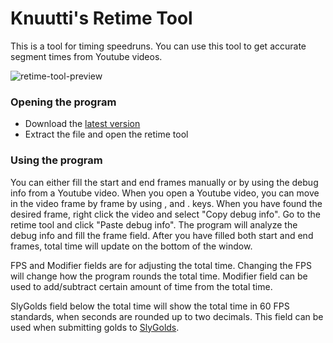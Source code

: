 # Knuutti's Retime Tool

This is a tool for timing speedruns. You can use this tool to get accurate segment times from Youtube videos.

![retime-tool-preview](https://user-images.githubusercontent.com/96994953/182962357-faab915a-0334-4698-b4be-17e0be61af2e.png)

### Opening the program
- Download the [latest version](https://github.com/Knuutti/Retime-Tool/releases/latest)
- Extract the file and open the retime tool


### Using the program
You can either fill the start and end frames manually or by using the debug info from a Youtube video. When you open a Youtube video, you can move in the video frame by frame by using , and . keys. When you have found the desired frame, right click the video and select "Copy debug info". Go to the retime tool and click "Paste debug info". The program will analyze the debug info and fill the frame field. After you have filled both start and end frames, total time will update on the bottom of the window.

FPS and Modifier fields are for adjusting the total time. Changing the FPS will change how the program rounds the total time. Modifier field can be used to add/subtract certain amount of time from the total time. 

SlyGolds field below the total time will show the total time in 60 FPS standards, when seconds are rounded up to two decimals. This field can be used when submitting golds to [SlyGolds](https://slygolds.com/home).
